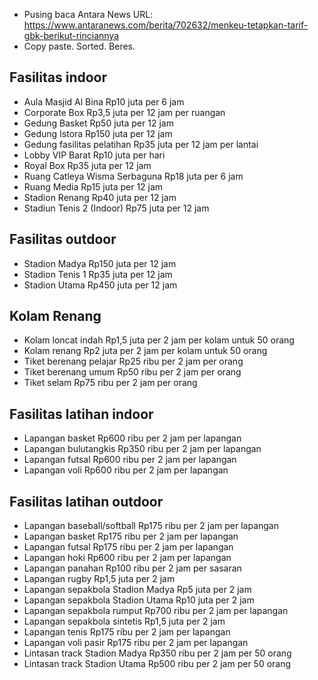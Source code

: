 - Pusing baca Antara News URL: <https://www.antaranews.com/berita/702632/menkeu-tetapkan-tarif-gbk-berikut-rinciannya>
- Copy paste. Sorted. Beres.

## Fasilitas indoor

-   Aula Masjid Al Bina Rp10 juta per 6 jam
-   Corporate Box Rp3,5 juta per 12 jam per ruangan
-   Gedung Basket Rp50 juta per 12 jam
-   Gedung Istora Rp150 juta per 12 jam
-   Gedung fasilitas pelatihan Rp35 juta per 12 jam per lantai
-   Lobby VIP Barat Rp10 juta per hari
-   Royal Box Rp35 juta per 12 jam
-   Ruang Catleya Wisma Serbaguna Rp18 juta per 6 jam
-   Ruang Media Rp15 juta per 12 jam
-   Stadion Renang Rp40 juta per 12 jam
-   Stadiun Tenis 2 (Indoor) Rp75 juta per 12 jam

## Fasilitas outdoor

-   Stadion Madya Rp150 juta per 12 jam
-   Stadion Tenis 1 Rp35 juta per 12 jam
-   Stadion Utama Rp450 juta per 12 jam

## Kolam Renang

-   Kolam loncat indah Rp1,5 juta per 2 jam per kolam untuk 50 orang
-   Kolam renang Rp2 juta per 2 jam per kolam untuk 50 orang
-   Tiket berenang pelajar Rp25 ribu per 2 jam per orang
-   Tiket berenang umum Rp50 ribu per 2 jam per orang
-   Tiket selam Rp75 ribu per 2 jam per orang

## Fasilitas latihan indoor

-   Lapangan basket Rp600 ribu per 2 jam per lapangan
-   Lapangan bulutangkis Rp350 ribu per 2 jam per lapangan
-   Lapangan futsal Rp600 ribu per 2 jam per lapangan
-   Lapangan voli Rp600 ribu per 2 jam per lapangan

## Fasilitas latihan outdoor

-   Lapangan baseball/softball Rp175 ribu per 2 jam per lapangan
-   Lapangan basket Rp175 ribu per 2 jam per lapangan
-   Lapangan futsal Rp175 ribu per 2 jam per lapangan
-   Lapangan hoki Rp600 ribu per 2 jam per lapangan
-   Lapangan panahan Rp100 ribu per 2 jam per sasaran
-   Lapangan rugby Rp1,5 juta per 2 jam
-   Lapangan sepakbola Stadion Madya Rp5 juta per 2 jam
-   Lapangan sepakbola Stadion Utama Rp10 juta per 2 jam
-   Lapangan sepakbola rumput Rp700 ribu per 2 jam per lapangan
-   Lapangan sepakbola sintetis Rp1,5 juta per 2 jam
-   Lapangan tenis Rp175 ribu per 2 jam per lapangan
-   Lapangan voli pasir Rp175 ribu per 2 jam per lapangan
-   Lintasan track Stadion Madya Rp350 ribu per 2 jam per 50 orang
-   Lintasan track Stadion Utama Rp500 ribu per 2 jam per 50 orang
